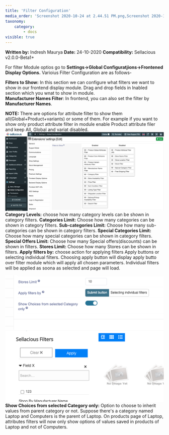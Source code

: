 ```yaml
---
title: 'Filter Configuration'
media_order: 'Screenshot 2020-10-24 at 2.44.51 PM.png,Screenshot 2020-10-24 at 3.13.54 PM.png,Screenshot 2020-10-24 at 3.14.07 PM.png'
taxonomy:
    category:
        - docs
visible: true
---
```


**Written by:** Indresh Maurya
**Date:** 24-10-2020
**Compatibility:** Sellacious v2.0.0-Beta1+


For filter Module optios go to **Settings->Global Configuratjions->Frontened Display Options.**
Varioius Filter Configuration are as follows-

**Filters to Show:** In this section we can configure what filters we want to show in our frontend display module. Drag and drop fields in Inabled section which you wnat to show in module.
<br>**Manufacturer Names Filter**: In frontend, you can also set the filter by **Manufacturer Names**.

**NOTE:** There are options for attribute filter to show them all(Global+Product+variants) or some of them. For example if you want to show only product attribute filter in module enable Product attribute filer and keep All, Global and variat disabled.
![](Screenshot%202020-10-24%20at%202.44.51%20PM.png)
**Category Levels:** choose how many category levels can be shown in category filters.
**Categories Limit:** Choose how many categories can be shown in category filters. 
**Sub-categories Limit:** Choose how many sub-categories can be shown in category filters.
**Special Categories Limit:** Choose how many special categories can be shown in category filters.
**Special Offers Limit:** Choose how many Special offers(discounts) can be shown in filters.
**Stores Limit:** Choose how many Stores can be shown in filters.
**Apply filters by:** choose action for applying filters Apply buttons or selecting individual filters.
Choosing apply button will display apply butto over filter module which will apply all chosen parameters.
Individual filters will be applied as soona as selected and page will load.

![](Screenshot%202020-10-24%20at%203.14.07%20PM.png)
![](Screenshot%202020-10-24%20at%203.13.54%20PM.png)
**Show Choices from selected Category only:** Option to choose to inherit values from parent category or not.
Suppose there's a category named Laptop and Computers is the parent of Laptop. On products page of Laptop, attributes filters will now only show options of values saved in products of Laptop and not of Computers.
